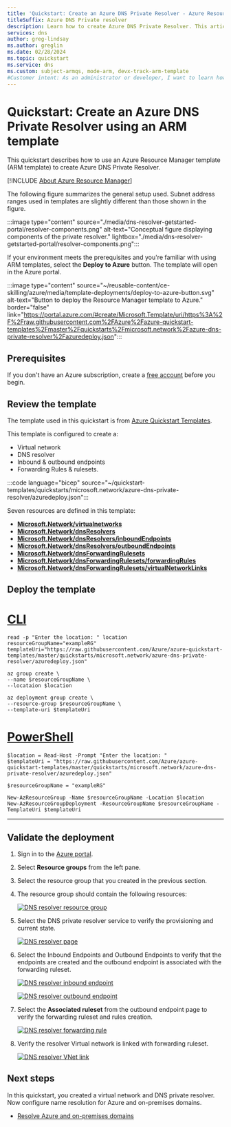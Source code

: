 ```yaml
---
title: 'Quickstart: Create an Azure DNS Private Resolver - Azure Resource Manager template (ARM template)'
titleSuffix: Azure DNS Private resolver
description: Learn how to create Azure DNS Private Resolver. This article is a step-by-step quickstart to create and manage your first Azure DNS Private Resolver using Azure Resource Manager template (ARM template).
services: dns
author: greg-lindsay
ms.author: greglin
ms.date: 02/28/2024
ms.topic: quickstart
ms.service: dns
ms.custom: subject-armqs, mode-arm, devx-track-arm-template
#Customer intent: As an administrator or developer, I want to learn how to create Azure DNS Private Resolver using ARM template so I can use Azure DNS Private Resolver as forwarder..
---
```


# Quickstart: Create an Azure DNS Private Resolver using an ARM template

This quickstart describes how to use an Azure Resource Manager template (ARM template) to create Azure DNS Private Resolver.

[!INCLUDE [About Azure Resource Manager](../../includes/resource-manager-quickstart-introduction.md)]

The following figure summarizes the general setup used. Subnet address ranges used in templates are slightly different than those shown in the figure.

:::image type="content" source="./media/dns-resolver-getstarted-portal/resolver-components.png" alt-text="Conceptual figure displaying components of the private resolver." lightbox="./media/dns-resolver-getstarted-portal/resolver-components.png":::

If your environment meets the prerequisites and you're familiar with using ARM templates, select the **Deploy to Azure** button. The template will open in the Azure portal.

:::image type="content" source="~/reusable-content/ce-skilling/azure/media/template-deployments/deploy-to-azure-button.svg" alt-text="Button to deploy the Resource Manager template to Azure." border="false" link="https://portal.azure.com/#create/Microsoft.Template/uri/https%3A%2F%2Fraw.githubusercontent.com%2FAzure%2Fazure-quickstart-templates%2Fmaster%2Fquickstarts%2Fmicrosoft.network%2Fazure-dns-private-resolver%2Fazuredeploy.json":::

## Prerequisites

If you don't have an Azure subscription, create a [free account](https://azure.microsoft.com/free/?WT.mc_id=A261C142F) before you begin.

## Review the template

The template used in this quickstart is from [Azure Quickstart Templates](/samples/azure/azure-quickstart-templates/azure-dns-private-resolver/).

This template is configured to create a:

- Virtual network
- DNS resolver
- Inbound & outbound endpoints
- Forwarding Rules & rulesets.

:::code language="bicep" source="~/quickstart-templates/quickstarts/microsoft.network/azure-dns-private-resolver/azuredeploy.json":::

Seven resources are defined in this template:

- [**Microsoft.Network/virtualnetworks**](/azure/templates/microsoft.network/virtualnetworks)
- [**Microsoft.Network/dnsResolvers**](/azure/templates/microsoft.network/dnsresolvers)
- [**Microsoft.Network/dnsResolvers/inboundEndpoints**](/azure/templates/microsoft.network/dnsresolvers/inboundendpoints)
- [**Microsoft.Network/dnsResolvers/outboundEndpoints**](/azure/templates/microsoft.network/dnsresolvers/outboundendpoints)
- [**Microsoft.Network/dnsForwardingRulesets**](/azure/templates/microsoft.network/dnsforwardingrulesets)
- [**Microsoft.Network/dnsForwardingRulesets/forwardingRules**](/azure/templates/microsoft.network/dnsforwardingrulesets/forwardingrules)
- [**Microsoft.Network/dnsForwardingRulesets/virtualNetworkLinks**](/azure/templates/microsoft.network/dnsforwardingrulesets/virtualnetworklinks)


## Deploy the template

# [CLI](#tab/CLI)

````azurecli-interactive
read -p "Enter the location: " location
resourceGroupName="exampleRG"
templateUri="https://raw.githubusercontent.com/Azure/azure-quickstart-templates/master/quickstarts/microsoft.network/azure-dns-private-resolver/azuredeploy.json"

az group create \
--name $resourceGroupName \
--locataion $location

az deployment group create \
--resource-group $resourceGroupName \
--template-uri $templateUri
````

# [PowerShell](#tab/PowerShell)
````azurepowershell-interactive
$location = Read-Host -Prompt "Enter the location: "
$templateUri = "https://raw.githubusercontent.com/Azure/azure-quickstart-templates/master/quickstarts/microsoft.network/azure-dns-private-resolver/azuredeploy.json"

$resourceGroupName = "exampleRG"

New-AzResourceGroup -Name $resourceGroupName -Location $location
New-AzResourceGroupDeployment -ResourceGroupName $resourceGroupName -TemplateUri $templateUri
````
---

## Validate the deployment

1. Sign in to the [Azure portal](https://portal.azure.com).

1. Select **Resource groups** from the left pane.

1. Select the resource group that you created in the previous section.

1. The resource group should contain the following resources:

    [ ![DNS resolver resource group](./media/dns-resolver-getstarted-template/dns-resolver-resource-group.png)](./media/dns-resolver-getstarted-template/dns-resolver-resource-group.png#lightbox)

1. Select the DNS private resolver service to verify the provisioning and current state.

   [ ![DNS resolver page](./media/dns-resolver-getstarted-template/resolver-page.png)](./media/dns-resolver-getstarted-template/resolver-page.png#lightbox)

1. Select the Inbound Endpoints and Outbound Endpoints to verify that the endpoints are created and the outbound endpoint is associated with the forwarding ruleset.

    [ ![DNS resolver inbound endpoint](./media/dns-resolver-getstarted-template/resolver-inbound-endpoint.png)](./media/dns-resolver-getstarted-template/resolver-inbound-endpoint.png#lightbox)

    [ ![DNS resolver outbound endpoint](./media/dns-resolver-getstarted-template/resolver-outbound-endpoint.png)](./media/dns-resolver-getstarted-template/resolver-outbound-endpoint.png#lightbox)

1. Select the **Associated ruleset** from the outbound endpoint page to verify the forwarding ruleset and rules creation.

    [ ![DNS resolver forwarding rule](./media/dns-resolver-getstarted-template/resolver-forwarding-rule.png)](./media/dns-resolver-getstarted-template/resolver-forwarding-rule.png#lightbox)

1. Verify the resolver Virtual network is linked with forwarding ruleset.

    [ ![DNS resolver VNet link](./media/dns-resolver-getstarted-template/resolver-vnet-link.png)](./media/dns-resolver-getstarted-template/resolver-vnet-link.png#lightbox)

## Next steps

In this quickstart, you created a virtual network and DNS private resolver. Now configure name resolution for Azure and on-premises domains.
- [Resolve Azure and on-premises domains](private-resolver-hybrid-dns.md)
